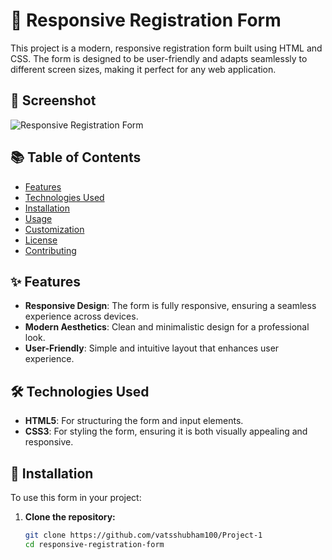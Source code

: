 # 📝 Responsive Registration Form

This project is a modern, responsive registration form built using HTML and CSS. The form is designed to be user-friendly and adapts seamlessly to different screen sizes, making it perfect for any web application.

## 📸 Screenshot

![Responsive Registration Form](https://github.com/user-attachments/assets/d2ebd30c-61a7-4866-9ffb-a176b03f526e)

## 📚 Table of Contents

- [Features](#features)
- [Technologies Used](#technologies-used)
- [Installation](#installation)
- [Usage](#usage)
- [Customization](#customization)
- [License](#license)
- [Contributing](#contributing)

## ✨ Features

- **Responsive Design**: The form is fully responsive, ensuring a seamless experience across devices.
- **Modern Aesthetics**: Clean and minimalistic design for a professional look.
- **User-Friendly**: Simple and intuitive layout that enhances user experience.

## 🛠 Technologies Used

- **HTML5**: For structuring the form and input elements.
- **CSS3**: For styling the form, ensuring it is both visually appealing and responsive.

## 🚀 Installation

To use this form in your project:

1. **Clone the repository:**

   ```bash
   git clone https://github.com/vatsshubham100/Project-1
   cd responsive-registration-form
